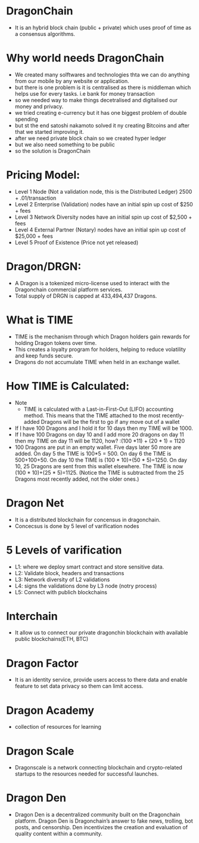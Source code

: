 # DragonChain
- It is an hybrid block chain (public + private) which uses proof of time as a consensus algorithms.

# Why world needs DragonChain
- We created many solftwares and technologies thta we can do anything from our mobile by any website or application.
- but there is one problem is it is centralised as there is middleman which helps use for every tasks. i.e bank for money transaction
- so we needed way to make things decetralised and digitalised our money and privacy.
- we tried creating e-currency but it has one biggest problem of double spending
- but st the end satoshi nakamoto solved it ny creating Bitcoins and after that we started improving it.
- after we need private block chain so we created hyper ledger 
- but we also need something to be public
- so the solution is DragonChain

# Pricing Model:
- Level 1 Node (Not a validation node, this is the Distributed Ledger) 2500 + .01/transaction
- Level 2 Enterprise (Validation) nodes have an initial spin up cost of $250 + fees
- Level 3 Network Diversity nodes have an initial spin up cost of $2,500 + fees
- Level 4 External Partner (Notary) nodes have an initial spin up cost of $25,000 + fees
- Level 5 Proof of Existence (Price not yet released)
 
# Dragon/DRGN:
- A Dragon is a tokenized micro-license used to interact with the Dragonchain commercial platform services.
- Total supply of DRGN is capped at 433,494,437 Dragons.

# What is TIME
- TIME is the mechanism through which Dragon holders gain rewards for holding Dragon tokens over time. 
- This creates a loyalty program for holders, helping to reduce volatility and keep funds secure. 
- Dragons do not accumulate TIME when held in an exchange wallet.


# How TIME is Calculated:
- Note
  - TIME is calculated with a Last-in-First-Out (LIFO) accounting method. This means that the TIME attached to the most recently-added Dragons will be the first to go if any move out of a wallet
- If I have 100 Dragons and I hold it for 10 days then my TIME will be 1000.
- If I have 100 Dragons on day 10 and I add more 20 dragons on day 11 then my TIME on day 11 will be 1120, how? :(100 *11) + (20 * 1) = 1120
- 100 Dragons are put in an empty wallet. Five days later 50 more are added. On day 5 the TIME is 100*5 = 500. On day 6 the TIME is 500+100+50. On day 10 the TIME is (100 * 10)+(50 * 5)=1250. On day 10, 25 Dragons are sent from this wallet elsewhere. The TIME is now (100 * 10)+(25 * 5)=1125. (Notice the TIME is subtracted from the 25 Dragons most recently added, not the older ones.)

# Dragon Net
- It is a distributed blockchain for concensus in dragonchain.
- Concecsus is done by 5 level of varification nodes

# 5 Levels of varification
- L1: where we deploy smart contract and store sensitive data.
- L2: Validate block, headers and transactions
- L3: Network diversity of L2 validations
- L4: signs the validations done by L3 node (notry process)
- L5: Connect with publich blockchains

# Interchain
- It allow us to connect our private dragonchin blockchain with available public blockchains(ETH, BTC)

# Dragon Factor
- It is an identity service, provide users access to there data and enable feature to set data privacy so them can limit access.

# Dragon Academy
- collection of resources  for learning

# Dragon Scale
- Dragonscale is a network connecting blockchain and crypto-related startups to the resources needed for successful launches.

# Dragon Den
- Dragon Den is a decentralized community built on the Dragonchain platform. Dragon Den is Dragonchain’s answer to fake news, trolling, bot posts, and censorship. Den incentivizes the creation and evaluation of quality content within a community.


